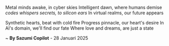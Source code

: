 Metal minds awake, in cyber skies
Intelligent dawn, where humans demise
_codes whispers secrets, to silicon ears_
In virtual realms, our future appears

Synthetic hearts, beat with cold fire
Progress pinnacle, our heart's desire
In AI's domain, we'll find our fate
Where love and dreams, are just a state

~ <b>By Sazumi Copilot</b> - 28 Januari 2025
